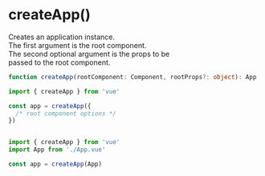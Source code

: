 # createApp()  

Creates an application instance.  
The first argument is the root component.  
The second optional argument is the props to be  
passed to the root component.  

```ts
function createApp(rootComponent: Component, rootProps?: object): App
```

```js
import { createApp } from 'vue'

const app = createApp({
  /* root component options */
})


import { createApp } from 'vue'
import App from './App.vue'

const app = createApp(App)
```
